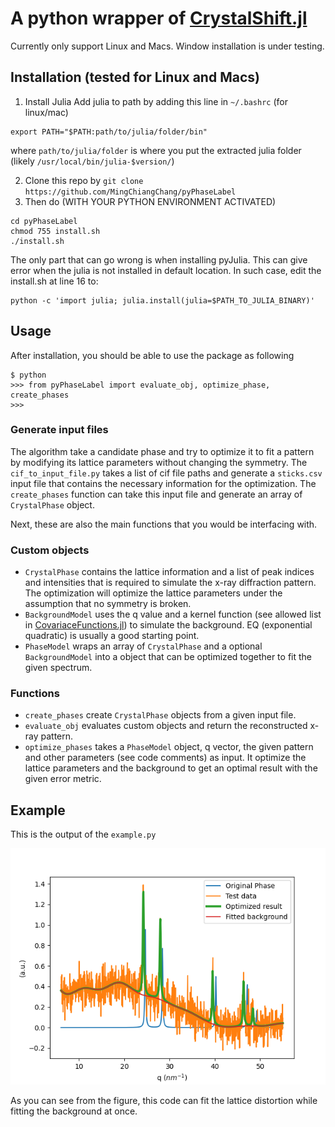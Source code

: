 # A python wrapper of [CrystalShift.jl](https://github.com/MingChiangChang/CrystalShift.jl)
Currently only support Linux and Macs. Window installation is under testing.
## Installation (tested for Linux and Macs)
1. Install Julia
Add julia to path by adding this line in `~/.bashrc` (for linux/mac)
```console
export PATH="$PATH:path/to/julia/folder/bin"
```
where `path/to/julia/folder` is where you put the extracted julia folder (likely `/usr/local/bin/julia-$version/`)

2. Clone this repo by
`git clone https://github.com/MingChiangChang/pyPhaseLabel`
3. Then do (WITH YOUR PYTHON ENVIRONMENT ACTIVATED)
```console
cd pyPhaseLabel
chmod 755 install.sh
./install.sh
```
The only part that can go wrong is when installing pyJulia. This can give error when the julia is not installed in default location. In such case, edit the install.sh at line 16 to:
```
python -c 'import julia; julia.install(julia=$PATH_TO_JULIA_BINARY)'
```

## Usage
After installation, you should be able to use the package as following
```console
$ python
>>> from pyPhaseLabel import evaluate_obj, optimize_phase, create_phases
>>>
```
### Generate input files
The algorithm take a candidate phase and try to optimize it to fit a pattern by modifying its lattice parameters without changing the symmetry. The `cif_to_input_file.py` takes a list of cif file paths and generate a `sticks.csv` input file that contains the necessary information for the optimization. The `create_phases` function can take this input file and generate an array of `CrystalPhase` object.
 
Next, these are also the main functions that you would be interfacing with.
### Custom objects
- `CrystalPhase` contains the lattice information and a list of peak indices and intensities that is required to simulate the x-ray diffraction pattern. The optimization will optimize the lattice parameters under the assumption that no symmetry is broken.
- `BackgroundModel` uses the q value and a kernel function (see allowed list in [CovariaceFunctions.jl](https://github.com/SebastianAment/CovarianceFunctions.jl)) to simulate the background. EQ (exponential quadratic) is usually a good starting point.
- `PhaseModel` wraps an array of `CrystalPhase` and a optional `BackgroundModel` into a object that can be optimized together to fit the given spectrum.

### Functions
- `create_phases` create `CrystalPhase` objects from a given input file.
- `evaluate_obj` evaluates custom objects and return the reconstructed x-ray pattern.
- `optimize_phases` takes a `PhaseModel` object, q vector, the given pattern and other parameters (see code comments) as input. It optimize the lattice parameters and the background to get an optimal result with the given error metric.


## Example
This is the output of the `example.py`

![Example](example.png)

As you can see from the figure, this code can fit the lattice distortion while fitting the background at once.
